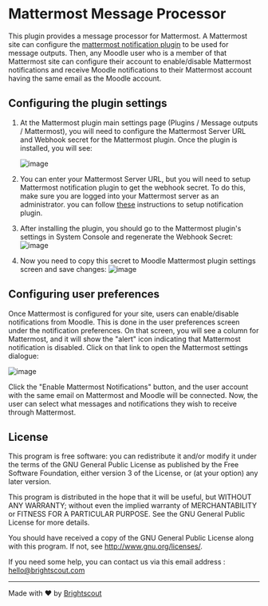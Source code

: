 # Mattermost Message Processor
This plugin provides a message processor for Mattermost. A Mattermost site can configure the [mattermost notification plugin](https://github.com/Brightscout/mattermost-plugin-moodle-notification) to be used for message outputs. Then, any Moodle user who is a member of that Mattermost site can configure their account to enable/disable Mattermost notifications and receive Moodle notifications to their Mattermost account having the same email as the Moodle account.

## Configuring the plugin settings

1. At the Mattermost plugin main settings page (Plugins / Message outputs / Mattermost), you will need to configure the Mattermost Server URL and Webhook secret for the Mattermost plugin. Once the plugin is installed, you will see:

    ![image](https://user-images.githubusercontent.com/33994932/127824547-0d8f1ff8-d7fe-4b6c-b6a1-91693f782619.png)  

1. You can enter your Mattermost Server URL, but you will need to setup Mattermost notification plugin to get the webhook secret. To do this, make sure you are logged into your Mattermost server as an administrator. you can follow [these](https://github.com/Brightscout/x-mattermost-plugin-moodle-notification#installation) instructions to setup notification plugin.

1. After installing the plugin, you should go to the Mattermost plugin's settings in System Console and regenerate the Webhook Secret:
    ![image](https://user-images.githubusercontent.com/33994932/127828620-408e0a01-e266-4909-9dab-6d6c930bda0e.png)

1. Now you need to copy this secret to Moodle Mattermost plugin settings screen and save changes:
    ![image](https://user-images.githubusercontent.com/33994932/127829320-79ae99fc-339f-42ac-95a7-15710fd7cffb.png)

## Configuring user preferences

Once Mattermost is configured for your site, users can enable/disable notifications from Moodle. This is done in the user preferences screen under the notification preferences. On that screen, you will see a column for Mattermost, and it will show the "alert" icon indicating that Mattermost notification is disabled. Click on that link to open the Mattermost settings dialogue:

   ![image](https://user-images.githubusercontent.com/33994932/127831621-71101b07-6227-4cc4-9583-df19ed97b845.png)

Click the "Enable Mattermost Notifications" button, and the user account with the same email on Mattermost and Moodle will be connected. Now, the user can select what messages and notifications they wish to receive through Mattermost.

## License ##

This program is free software: you can redistribute it and/or modify it under
the terms of the GNU General Public License as published by the Free Software
Foundation, either version 3 of the License, or (at your option) any later
version.

This program is distributed in the hope that it will be useful, but WITHOUT ANY
WARRANTY; without even the implied warranty of MERCHANTABILITY or FITNESS FOR A
PARTICULAR PURPOSE.  See the GNU General Public License for more details.

You should have received a copy of the GNU General Public License along with
this program.  If not, see <http://www.gnu.org/licenses/>.


If you need some help, you can contact us via this email address : hello@brightscout.com

---

Made with &#9829; by [Brightscout](http://www.brightscout.com)

